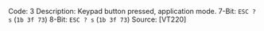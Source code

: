 Code: 3
Description: Keypad button pressed, application mode.
7-Bit: `ESC ? s` (`1b 3f 73`)
8-Bit: `ESC ? s` (`1b 3f 73`)
Source: [VT220]
